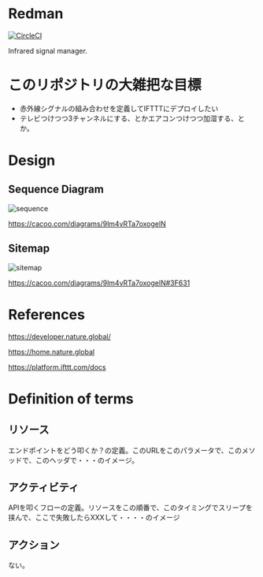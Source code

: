 # Redman

[![CircleCI](https://circleci.com/gh/DGZ48/redman.svg?style=svg)](https://circleci.com/gh/DGZ48/redman)

Infrared signal manager.

# このリポジトリの大雑把な目標
 * 赤外線シグナルの組み合わせを定義してIFTTTにデプロイしたい
 * テレビつけつつ3チャンネルにする、とかエアコンつけつつ加湿する、とか。

# Design
## Sequence Diagram

![sequence](https://cacoo.com/diagrams/9lm4vRTa7oxogelN-E7D7C.png)

https://cacoo.com/diagrams/9lm4vRTa7oxogelN

## Sitemap

![sitemap](https://cacoo.com/diagrams/9lm4vRTa7oxogelN-3F631.png)

https://cacoo.com/diagrams/9lm4vRTa7oxogelN#3F631

# References
https://developer.nature.global/

https://home.nature.global

https://platform.ifttt.com/docs

# Definition of terms
## リソース
エンドポイントをどう叩くか？の定義。このURLをこのパラメータで、このメソッドで、このヘッダで・・・のイメージ。

## アクティビティ
APIを叩くフローの定義。リソースをこの順番で、このタイミングでスリープを挟んで、ここで失敗したらXXXして・・・・のイメージ

## アクション
ない。
